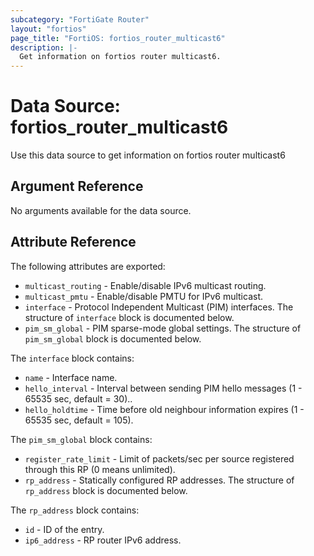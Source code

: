 ```yaml
---
subcategory: "FortiGate Router"
layout: "fortios"
page_title: "FortiOS: fortios_router_multicast6"
description: |-
  Get information on fortios router multicast6.
---
```


# Data Source: fortios_router_multicast6
Use this data source to get information on fortios router multicast6

## Argument Reference

No arguments available for the data source.

## Attribute Reference

The following attributes are exported:

* `multicast_routing` - Enable/disable IPv6 multicast routing.
* `multicast_pmtu` - Enable/disable PMTU for IPv6 multicast.
* `interface` - Protocol Independent Multicast (PIM) interfaces. The structure of `interface` block is documented below.
* `pim_sm_global` - PIM sparse-mode global settings. The structure of `pim_sm_global` block is documented below.

The `interface` block contains:

* `name` - Interface name.
* `hello_interval` - Interval between sending PIM hello messages  (1 - 65535 sec, default = 30)..
* `hello_holdtime` - Time before old neighbour information expires (1 - 65535 sec, default = 105).

The `pim_sm_global` block contains:

* `register_rate_limit` - Limit of packets/sec per source registered through this RP (0 means unlimited).
* `rp_address` - Statically configured RP addresses. The structure of `rp_address` block is documented below.

The `rp_address` block contains:

* `id` - ID of the entry.
* `ip6_address` - RP router IPv6 address.

